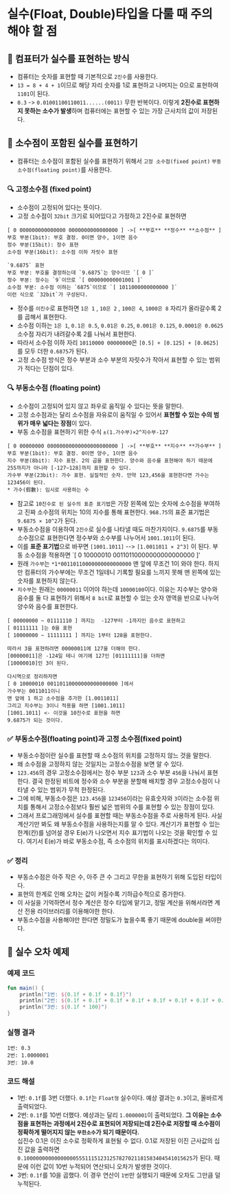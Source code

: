 # 실수(Float, Double)타입을 다룰 때 주의해야 할 점

## 📌 컴표터가 실수를 표현하는 방식
- 컴퓨터는 숫자를 표현할 때 기본적으로 `2진수`를 사용한다.
- `13 = 8 + 4 + 1`이므로 해당 자리 숫자를 1로 표현하고 나머지는 0으로 표현하여 `1101`이 된다.
- `0.3` -> `0.01001100110011......(0011)` 무한 반복이다. 이렇게 **2진수로 표현하지 못하는 소수가 발생**하며 컴퓨터에는 표현할 수 있는 가장 근사치의 값이 저장된다.

## 📌 소수점이 포함된 실수를 표현하기
- 컴퓨터는 소수점이 포함된 실수를 표현하기 위해서 `고정 소수점(fixed point)` `부동 소수점(floating point)`를 사용한다.

### 🔍 고정소수점 (fixed point)
- 소수점이 고정되어 있다는 뜻이다.
- 고정 소수점이 `32bit` 크기로 되어있다고 가정하고 2진수로 표현하면
```Text
[ 0 000000000000000 0000000000000000 ] ->[ **부호** **정수** **소수점** ] 
부호 부분(1bit): 부호 결정. 0이면 양수, 1이면 음수  
정수 부분(15bit): 정수 표현  
소수점 부분(16bit): 소수점 이하 자릿수 표현  
```
```Text
`9.6875` 표현
부호 부분: 부호를 결정하는데 `9.6875`는 양수이므 `[ 0 ]`
정수 부분: 정수는 `9`이므로 `[ 000000000001001 ]`  
소수점 부분: 소수점 이하는 `6875`이므로 `[ 1011000000000000 ]`   
이런 식으로 `32bit`가 구성된다.
```
- 정수를 `이진수`로 표현하면 `1은 1` , `10은 2` , `100은 4`, `1000은 8` 자리가 올라갈수록 2를 곱해서 표현한다.
- 소수점 이하는  `1은 1`, `0.1은 0.5`, `0.01은 0.25`, `0.001은 0.125`, `0.0001은 0.0625` 소수점 자리가 내려갈수록 2를 나눠서 표현한다.
- 따라서 소수점 이하 자리 `10110000 00000000`은 `[0.5] + [0.125] + [0.0625]`를 모두 더한 `0.6875`가 된다.  
- 고정 소수점 방식은 정수 부분과 소수 부분의 자릿수가 작아서 표현할 수 있는 범위가 적다는 단점이 있다.

### 🔍 부동소수점 (floating point)
- 소수점이 고정되어 있지 않고 좌우로 움직일 수 있다는 뜻을 말한다.
- 고정 소수점과는 달리 소수점을 자유로이 움직일 수 있어서 **표현할 수 있는 수의 범위가 매우 넓다는 장점**이 있다.
- 부동 소수점을 표현하기 위한 수식 `±(1.가수부)×2^지수부-127`  
```Text
[ 0 00000000 00000000000000000000000 ] ->[ **부호** **지수** **가수부** ] 
부호 부분(1bit): 부호 결정. 0이면 양수, 1이면 음수  
지수 부분(8bit): 지수 표현. 2의 곱을 표현한다. 양수와 음수를 표현해야 하기 때문에 255까지가 아니라 [-127~128]까지 표현할 수 있다.  
가수부 부분(23bit): 가수 표현. 실질적인 숫자. 만약 123,456을 표현한다면 가수는 123456이 된다.
* 가수(假數): 임시로 사용하는 수
```
- 참고로 `10진수로 된 실수의 표준 표기법`은 가장 왼쪽에 있는 숫자에 소수점을 부여하고 진짜 소수점의 위치는 10의 지수를 통해 표현한다. `968.75`의 표준 표기법은 `9.6875 × 10^2`가 된다.  
- 부동소수점을 이용하여 `2진수`로 실수를 나타낼 때도 마찬가지이다. `9.6875`를 부동소수점으로 표현한다면 정수부와 소수부를 나누어서 `1001.1011`이 된다.
- 이를 **표준 표기법**으로 바꾸면 `[1001.1011]` --> `[1.0011011 × 2^3]` 이 된다. 부동 소수점을 적용하면 `[ 0 10000010 00110110000000000000000 ]'
- 원래 `가수부`는 `*1*00110110000000000000000` 맨 앞에 무조건 1이 와야 한다. 하지만 컴퓨터의 가수부에는 무조건 1일테니 기록할 필요를 느끼지 못해 맨 왼쪽에 있는 숫자를 포현하지 않는다.
- `지수부`는 원래는 `00000011` 이어야 하는데 `10000100`이다. 이유는 지수부는 양수와 음수를 둘 다 표현하기 위해서 `8 bit`로 표현할 수 있는 숫자 영역을 반으로 나누어 양수와 음수를 표현한다.
```Text
[ 00000000 ~ 01111110 ] 까지는  -127부터 -1까지인 음수로 표현하고
[ 01111111 ]는 0을 표현
[ 10000000 ~ 11111111 ] 까지는 1부터 128을 표현한다.

따라서 3을 표현하려면 00000011에 127을 더해야 한다.
[00000011]은 -124일 테니 여기에 127인 [01111111]을 더하면
[10000010]인 3이 된다.
```
```Text
다시역으로 정리하자면
[ 0 10000010 00110110000000000000000 ]에서
가수부는 0011011이니
맨 앞에 1 하고 소수점을 추가한 [1.0011011]
그리고 지수부는 3이니 적용을 하면 [1001.1011]
[1001.1011] <- 이것을 10진수로 표현을 하면 
9.6875가 되는 것이다.
```

### ✅ 부동소수점(floating point)과 고정 소수점(fixed point)
- 부동소수점이란 실수를 표현할 때 소수점의 위치를 고정하지 않느 것을 말한다.
- 왜 소수점을 고정하지 않는 것일지는 고정소수점을 보면 알 수 있다.
- `123.456`의 경우 고정소수점에서는 정수 부분 `123`과 소수 부분 `456`을 나눠서 표현한다. 
결국 한정된 비트에 정수와 소수 부분을 분할해 배치할 경우 고정소수점이 나타낼 수 있는 범위가 무척 한정된다.
- 그에 비해, 부동소수점은 `123.456`을 `123456`이라는 유효숫자와 `3`이라는 소수점 위치를 통해서 
고정소수점보다 훨씬 넓은 범위의 수를 표현할 수 있는 장점이 있다.
- 그래서 프로그래밍에서 실수를 표현할 때는 부동소수점을 주로 사용하게 된다. 
사실 계산기만 봐도 왜 부동소수점을 사용하는지를 알 수 있다. 
계산기가 표현할 수 있는 한계(칸)를 넘어설 경우 E(e)가 나오면서 지수 표기법이 나오는 것을 확인할 수 있다. 
여기서 E(e)가 바로 부동소수점, 즉 소수점의 위치를 표시하겠다는 의미다.

### ✅ 정리
- 부동소수점은 아주 작은 수, 아주 큰 수 그리고 무한을 표현하기 위해 도입된 타입이다.
- 표현의 한계로 인해 오차는 값이 커질수록 기하급수적으로 증가한다.
- 이 사실을 기억하면서 정수 계산은 정수 타입에 맡기고, 정밀 계산을 위해서라면 계산 전용 라이브러리를 이용해야한 한다.
- 부동소수점을 사용해야만 한다면 정밀도가 높을수록 좋기 때문에 double을 써야한다.



## 📌 실수 오차 예제
### 예제 코드
```kotlin
fun main() {
    println("1번: ${0.1f + 0.1f + 0.1f}")
    println("2번: ${0.1f + 0.1f + 0.1f + 0.1f + 0.1f + 0.1f + 0.1f + 0.1f + 0.1f + 0.1f}")
    println("3번: ${0.1f * 100}")
}
```

### 실행 결과  
```Text
1번: 0.3
2번: 1.0000001
3번: 10.0
```  

### 코드 해설
- 1번: `0.1f`를 3번 더했다. `0.1f`는 `Float형` 실수이다. 예상 결과는 `0.3`이고, 올바르게 출력되었다.
- 2번: `0.1f`를 10번 더했다. 예상과는 달리 `1.0000001`이 출력되었다. 
**그 이유는 소수점을 표현하는 과정에서 2진수로 표현되어 저장되는데 2진수로 저장할 때 소수점이 정확하게 떨어지지 않는 `무한소수`가 되기 때문이다.**  
십진수 0.1은 이진 소수로 정확하게 표현될 수 없다. 0.1로 저장된 이진 근사값의 십진 값을 출력하면 `0.1000000000000000055511151231257827021181583404541015625`가 된다.
때문에 이런 값이 10번 누적되어 연산되니 오차가 발생한 것이다.
- 3번: `0.1f`를 10을 곱했다. 이 경우 연산이 `1번`만 실행되기 때문에 오차도 그만큼 덜 누적된다.

